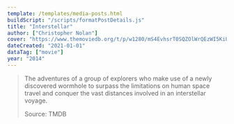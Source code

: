 ```yaml
---
template: /templates/media-posts.html
buildScript: "/scripts/formatPostDetails.js"
title: "Interstellar"
author: ["Christopher Nolan"]
cover: "https://www.themoviedb.org/t/p/w1280/mS4EvhsrT0SQZOlWrQEzWI5KiUa.jpg"
dateCreated: "2021-01-01"
dataTag: ["movie"]
year: "2014"
---
```


> The adventures of a group of explorers who make use of a newly discovered wormhole to surpass the limitations on human space travel and conquer the vast distances involved in an interstellar voyage.
>
> Source: TMDB
